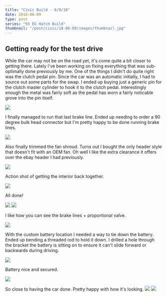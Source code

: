 ```yaml
---
title: "Civic Build - 6/9/18"
date: 2018-06-09
type: post
series: "93 EG Hatch Build"
thumbnail: "/post/civic/18-06-09/images/thumbnail.jpg"
---
```


## Getting ready for the test drive

While the car may not be on the road yet, it's come quite a bit closer to getting there. Lately I've been working on
fixing everything that was sub-optimally done previously by me. One of the things I didn't do quite right was the clutch pedal pin.
Since the car was an automatic initially, I had to source out some parts for the swap. I ended up buying just a generic pin for the clutch master
cylinder to hook it to the clutch pedal. Interestingly enough the metal was fairly soft as the pedal has worn a fairly noticable
grove into the pin itself.

![](images/1.jpg)

I finally managed to run that last brake line. Ended up needing to order a 90 degree bulk head connector but I'm pretty happy to be done
running brake lines.

![](images/2.jpg)

Also finally trimmed the fan shroud. Turns out I bought the only header style that doesn't fit with an OEM fan. Oh well I like the extra clearance
it offers over the ebay header I had previously.

![](images/3.jpg)

Action shot of getting the interior back together.

![](images/4.jpg)

All done!

![](images/5.jpg)
![](images/7.jpg)

I like how you can see the brake lines + proportional valve.

![](images/6.jpg)

With the custom battery location I needed a way to tie down the battery. Ended up bending a threaded rod to hold it down. I drilled
a hole through the bracket the battery is sitting on to ensure it can't slide forward or backwards during driving.

![](images/8.jpg)

Battery nice and secured.

![](images/9.jpg)

So close to having the car done. Pretty happy with how it's looking.
![](images/10.jpg)
![](images/11.jpg)
